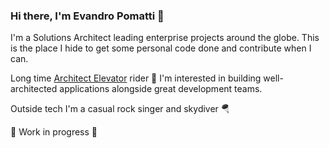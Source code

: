 ### Hi there, I'm Evandro Pomatti 👋

I'm a Solutions Architect leading enterprise projects around the globe. This is the place I hide to get some personal code done and contribute when I can.

Long time [Architect Elevator](https://architectelevator.com/) rider 🦕 I'm interested in building well-architected applications alongside great development teams.

Outside tech I'm a casual rock singer and skydiver 🪂

:construction: Work in progress :construction:


<!--
**epomatti/epomatti** is a ✨ _special_ ✨ repository because its `README.md` (this file) appears on your GitHub profile.

Here are some ideas to get you started:

- 🔭 I’m currently working on ...
- 🌱 I’m currently learning ...
- 👯 I’m looking to collaborate on ...
- 🤔 I’m looking for help with ...
- 💬 Ask me about ...
- 📫 How to reach me: ...
- 😄 Pronouns: ...
- ⚡ Fun fact: ...
-->
